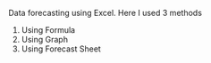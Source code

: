 Data forecasting using Excel.
Here I used 3 methods
1. Using Formula
2. Using Graph
3. Using Forecast Sheet
